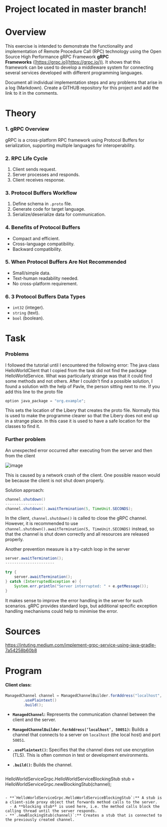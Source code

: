# Project located in master branch!


# Overview

This exercise is intended to demonstrate the functionality and implementation of Remote Procedure Call (RPC) technology using the Open Source High Performance gRPC Framework **gRPC Frameworks** ([https://grpc.io](https://grpc.io/)). It shows that this framework can be used to develop a middleware system for connecting several services developed with different programming languages.

Document all individual implementation steps and any problems that arise in a log (Markdown). Create a GITHUB repository for this project and add the link to it in the comments.

# Theory
### 1. **gRPC Overview**  
gRPC is a cross-platform RPC framework using Protocol Buffers for serialization, supporting multiple languages for interoperability.

### 2. **RPC Life Cycle**  
1. Client sends request.  
2. Server processes and responds.  
3. Client receives response.

### 3. **Protocol Buffers Workflow**  
1. Define schema in `.proto` file.  
2. Generate code for target language.  
3. Serialize/deserialize data for communication.

### 4. **Benefits of Protocol Buffers**  
- Compact and efficient.  
- Cross-language compatibility.  
- Backward compatibility.

### 5. **When Protocol Buffers Are Not Recommended**  
- Small/simple data.  
- Text-human readability needed.  
- No cross-platform requirement.

### 6. **3 Protocol Buffers Data Types**  
- `int32` (integer).  
- `string` (text).  
- `bool` (boolean).


# Task

### Problems

I followed the tutorial until I encountered the following error: The java class HelloWorldClient that I copied from the task did not find the package HelloWorldService. What was particularly strange was that it could find some methods and not others. After I couldn't find a possible solution, I found a solution with the help of Pavle, the person sitting next to me. If you add this line to the proto file

```java
option java_package = "org.example"; 
```
This sets the location of the Libery that creates the proto file. Normally this is used to make the programme clearer so that the Libery does not end up in a strange place. In this case it is used to have a safe location for the classes to find it.

### Further problem

An unexpected error occurred after executing from the server and then from the client

![image](https://github.com/user-attachments/assets/f7611fe5-83e8-4508-8d2f-90260a21aaf5)

This is caused by a network crash of the client. One possible reason would be because the client is not shut down properly.

Solution approach:


```java
channel.shutdown()
-----------------
channel.shutdown().awaitTermination(5, TimeUnit.SECONDS);
```

In the client, `channel.shutdown()` is called to close the gRPC channel. However, it is recommended to use `channel.shutdown().awaitTermination(5, TimeUnit.SECONDS)` instead, so that the channel is shut down correctly and all resources are released properly.

Another prevention measure is a try-catch loop in the server

```java
server.awaitTermination();
----------------------

try {
    server.awaitTermination();
} catch (InterruptedException e) {
    System.err.println("Server interrupted: " + e.getMessage());
}

```

It makes sense to improve the error handling in the server for such scenarios. gRPC provides standard logs, but additional specific exception handling mechanisms could help to minimise the error.

# Sources

https://intuting.medium.com/implement-grpc-service-using-java-gradle-7a54258b60b8

# Program

#### Client class:
```java
ManagedChannel channel = ManagedChannelBuilder.forAddress("localhost", 50051)
        .usePlaintext()
        .build();

```

- **`ManagedChannel`:** Represents the communication channel between the client and the server.
- **`ManagedChannelBuilder.forAddress(‘localhost’, 50051)`:** Builds a channel that connects to a server on `localhost` (the local host) and port `50051`.
- **`.usePlaintext()`:** Specifies that the channel does not use encryption (TLS). This is often common in test or development environments.
- **`.build()`:** Builds the channel.

  ```java
HelloWorldServiceGrpc.HelloWorldServiceBlockingStub stub = HelloWorldServiceGrpc.newBlockingStub(channel);

```

- **`HelloWorldServiceGrpc.HelloWorldServiceBlockingStub`:** A stub is a client-side proxy object that forwards method calls to the server.
  - A **blocking stub** is used here, i.e. the method calls block the calling thread until the server responds.
- **`.newBlockingStub(channel)`:** Creates a stub that is connected to the previously created channel.


